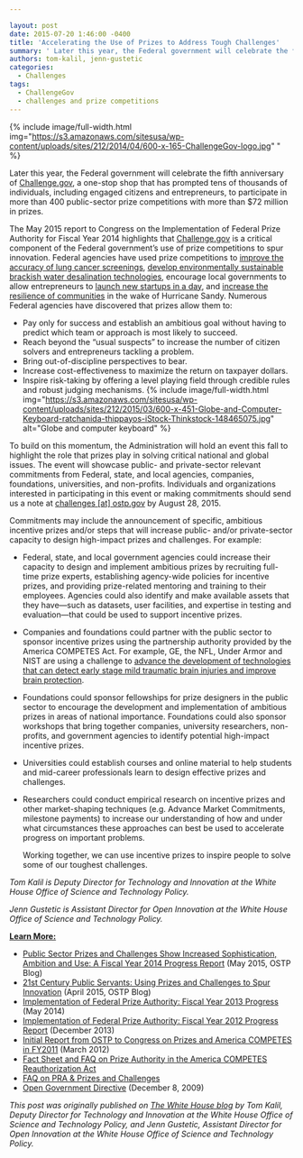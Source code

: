 ```yaml
---

layout: post
date: 2015-07-20 1:46:00 -0400
title: 'Accelerating the Use of Prizes to Address Tough Challenges'
summary: ' Later this year, the Federal government will celebrate the fifth anniversary of Challenge.gov, a one-stop shop that has prompted tens of thousands of individuals, including engaged citizens and entrepreneurs, to participate in more than 400 public-sector prize competitions with more than'
authors: tom-kalil, jenn-gustetic
categories:
  - Challenges
tags:
  - ChallengeGov
  - challenges and prize competitions
---
```



{% include image/full-width.html img="https://s3.amazonaws.com/sitesusa/wp-content/uploads/sites/212/2014/04/600-x-165-ChallengeGov-logo.jpg" 
" %}

Later this year, the Federal government will celebrate the fifth anniversary of [Challenge.gov](https://www.challenge.gov/), a one-stop shop that has prompted tens of thousands of individuals, including engaged citizens and entrepreneurs, to participate in more than 400 public-sector prize competitions with more than $72 million in prizes.

The May 2015 report to Congress on the Implementation of Federal Prize Authority for Fiscal Year 2014 highlights that [Challenge.gov](https://www.challenge.gov/) is a critical component of the Federal government’s use of prize competitions to spur innovation. Federal agencies have used prize competitions to [improve the accuracy of lung cancer screenings](http://www.fnih.org/press/releases/fnih-support-worldwide-competition-focused-improving-accuracy-lung-cancer-screening), [develop environmentally sustainable brackish water desalination technologies](http://www.usaid.gov/news-information/press-releases/apr-22-2015-securing-water-food-grand-challenge-development-announces-winners), encourage local governments to allow entrepreneurs to [launch new startups in a day](https://www.sba.gov/about-sba/sba-initiatives/startup-day#competition), and [increase the resilience of communities](http://portal.hud.gov/hudportal/HUD?src=/sandyrebuilding/rebuildbydesign) in the wake of Hurricane Sandy. Numerous Federal agencies have discovered that prizes allow them to:

  * Pay only for success and establish an ambitious goal without having to predict which team or approach is most likely to succeed.
  * Reach beyond the “usual suspects” to increase the number of citizen solvers and entrepreneurs tackling a problem.
  * Bring out-of-discipline perspectives to bear.
  * Increase cost-effectiveness to maximize the return on taxpayer dollars.
  * Inspire risk-taking by offering a level playing field through credible rules and robust judging mechanisms. 
{% include image/full-width.html img="https://s3.amazonaws.com/sitesusa/wp-content/uploads/sites/212/2015/03/600-x-451-Globe-and-Computer-Keyboard-ratchanida-thippayos-iStock-Thinkstock-148465075.jpg" alt="Globe and computer keyboard" %} 

To build on this momentum, the Administration will hold an event this fall to highlight the role that prizes play in solving critical national and global issues. The event will showcase public- and private-sector relevant commitments from Federal, state, and local agencies, companies, foundations, universities, and non-profits. Individuals and organizations interested in participating in this event or making commitments should send us a note at [challenges [at] ostp.gov](mailto:challenges@ostp.gov) by August 28, 2015.

Commitments may include the announcement of specific, ambitious incentive prizes and/or steps that will increase public- and/or private-sector capacity to design high-impact prizes and challenges. For example:

  * Federal, state, and local government agencies could increase their capacity to design and implement ambitious prizes by recruiting full-time prize experts, establishing agency-wide policies for incentive prizes, and providing prize-related mentoring and training to their employees. Agencies could also identify and make available assets that they have—such as datasets, user facilities, and expertise in testing and evaluation—that could be used to support incentive prizes.
  * Companies and foundations could partner with the public sector to sponsor incentive prizes using the partnership authority provided by the America COMPETES Act. For example, GE, the NFL, Under Armor and NIST are using a challenge to [advance the development of technologies that can detect early stage mild traumatic brain injuries and improve brain protection](http://www.nist.gov/mml/20150129_head_health.cfm).
  * Foundations could sponsor fellowships for prize designers in the public sector to encourage the development and implementation of ambitious prizes in areas of national importance. Foundations could also sponsor workshops that bring together companies, university researchers, non-profits, and government agencies to identify potential high-impact incentive prizes.
  * Universities could establish courses and online material to help students and mid-career professionals learn to design effective prizes and challenges.
  * Researchers could conduct empirical research on incentive prizes and other market-shaping techniques (e.g. Advance Market Commitments, milestone payments) to increase our understanding of how and under what circumstances these approaches can best be used to accelerate progress on important problems.
  
    Working together, we can use incentive prizes to inspire people to solve some of our toughest challenges.

_Tom Kalil is Deputy Director for Technology and Innovation at the White House Office of Science and Technology Policy._

_Jenn Gustetic is Assistant Director for Open Innovation at the White House Office of Science and Technology Policy._

<span style="text-decoration: underline"><strong>Learn More:</strong></span>

  * [Public Sector Prizes and Challenges Show Increased Sophistication, Ambition and Use: A Fiscal Year 2014 Progress Report](https://www.whitehouse.gov/blog/2015/05/08/public-sector-prizes-and-challenges-show-increased-sophistication-ambition-and-use-f) (May 2015, OSTP Blog)
  * [21st Century Public Servants: Using Prizes and Challenges to Spur Innovation](https://www.whitehouse.gov/blog/2015/04/17/21st-century-public-servants-using-prizes-and-challenges-spur-innovation) (April 2015, OSTP Blog)
  * [Implementation of Federal Prize Authority: Fiscal Year 2013 Progress](https://www.whitehouse.gov/sites/default/files/microsites/ostp/competes_prizesreport_fy13_final.pdf) (May 2014)
  * [Implementation of Federal Prize Authority: Fiscal Year 2012 Progress Report](https://www.whitehouse.gov/sites/default/files/microsites/ostp/competes_prizesreport_dec-2013.pdf) (December 2013)
  * [Initial Report from OSTP to Congress on Prizes and America COMPETES in FY2011](https://www.whitehouse.gov/sites/default/files/microsites/ostp/competes_report_on_prizes_final.pdf) (March 2012)
  * [Fact Sheet and FAQ on Prize Authority in the America COMPETES Reauthorization Act](https://cio.gov/wp-content/uploads/downloads/2012/09/Prize_Authority_in_the_America_COMPETES_Reauthorization_Act.pdf)
  * [FAQ on PRA & Prizes and Challenges](https://www.whitehouse.gov/sites/default/files/omb/assets/inforeg/challenge-and-prizes-faqs.pdf)
  * [Open Government Directive](https://www.whitehouse.gov/sites/default/files/omb/assets/memoranda_2010/m10-06.pdf) (December 8, 2009)

_This post was originally published on [The White House blog](https://www.whitehouse.gov/blog/2015/07/17/accelerating-use-prizes-address-tough-challenges-0) by_ _Tom Kalil, Deputy Director for Technology and Innovation at the White House Office of Science and Technology Policy, and_ _Jenn Gustetic, Assistant Director for Open Innovation at the White House Office of Science and Technology Policy._